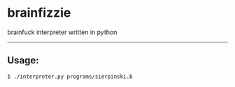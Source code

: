 # brainfizzie
brainfuck interpreter written in python
___

## Usage:
```bash
$ ./interpreter.py programs/sierpinski.b
```
